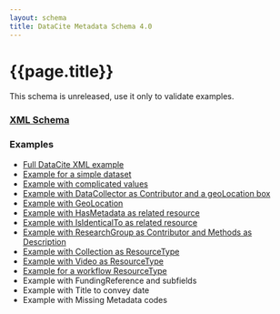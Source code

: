 ```yaml
---
layout: schema
title: DataCite Metadata Schema 4.0
---
```


# {{page.title}}

This schema is unreleased, use it only to validate examples.

### [XML Schema](metadata.xsd)

### Examples

* [Full DataCite XML example](example/datacite-example-full-v4.0.xml)
* [Example for a simple dataset](example/datacite-example-dataset-v4.0.xml)
* [Example with complicated values](example/datacite-example-complicated-v4.0.xml)
* [Example with DataCollector as Contributor and a geoLocation box](example/datacite-example-Box_dateCollected_DataCollector-v4.0.xml)
* [Example with GeoLocation](example/datacite-example-GeoLocation-v4.0.xml)
* [Example with HasMetadata as related resource](example/datacite-example-HasMetadata-v4.0.xml)
* [Example with IsIdenticalTo as related resource](example/datacite-example-relationTypeIsIdenticalTo-v4.0.xml)
* [Example with ResearchGroup as Contributor and Methods as Description](example/datacite-example-ResearchGroup_Methods-v4.0.xml)
* [Example with Collection as ResourceType](example/datacite-example-ResourceTypeGeneral_Collection-v4.0.xml)
* [Example with Video as ResourceType](example/datacite-example-video-v4.0.xml)
* [Example for a workflow ResourceType](example/datacite-example-workflow-v4.0.xml)
* Example with FundingReference and subfields
* Example with Title to convey date
* Example with Missing Metadata codes
